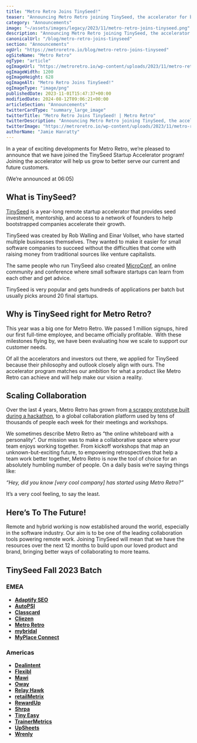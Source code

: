 ```yaml
---
title: "Metro Retro Joins TinySeed!"
teaser: "Announcing Metro Retro joining TinySeed, the accelerator for bootstrapped startups."
category: "Announcements"
image: "~/assets/images/legacy/2023/11/metro-retro-joins-tinyseed.png"
description: "Announcing Metro Retro joining TinySeed, the accelerator for bootstrapped startups."
canonicalUrl: "/blog/metro-retro-joins-tinyseed"
section: "Announcements"
ogUrl: "https://metroretro.io/blog/metro-retro-joins-tinyseed"
ogSiteName: "Metro Retro"
ogType: "article"
ogImageUrl: "https://metroretro.io/wp-content/uploads/2023/11/metro-retro-joins-tinyseed.png"
ogImageWidth: 1200
ogImageHeight: 628
ogImageAlt: "Metro Retro Joins TinySeed!"
ogImageType: "image/png"
publishedDate: 2023-11-01T15:47:37+00:00
modifiedDate: 2024-08-12T09:06:21+00:00
articleSection: "Announcements"
twitterCardType: "summary_large_image"
twitterTitle: "Metro Retro Joins TinySeed! | Metro Retro"
twitterDescription: "Announcing Metro Retro joining TinySeed, the accelerator for bootstrapped startups."
twitterImage: "https://metroretro.io/wp-content/uploads/2023/11/metro-retro-joins-tinyseed.png"
authorName: "Jamie Hanratty"
---
```


In a year of exciting developments for Metro Retro, we’re pleased to announce that we have joined the TinySeed Startup Accelerator program! Joining the accelerator will help us grow to better serve our current and future customers.

(We’re announced at 06:05)

## What is TinySeed?

[TinySeed](https://tinyseed.com/) is a year-long remote startup accelerator that provides seed investment, mentorship, and access to a network of founders to help bootstrapped companies accelerate their growth.

TinySeed was created by Rob Walling and Einar Vollset, who have started multiple businesses themselves. They wanted to make it easier for small software companies to succeed without the difficulties that come with raising money from traditional sources like venture capitalists.

The same people who run TinySeed also created [MicroConf](https://microconf.com/), an online community and conference where small software startups can learn from each other and get advice.

TinySeed is very popular and gets hundreds of applications per batch but usually picks around 20 final startups.

## Why is TinySeed right for Metro Retro?

This year was a big one for Metro Retro. We passed 1 million signups, hired our first full-time employee, and became officially profitable.  With these milestones flying by, we have been evaluating how we scale to support our customer needs. 

Of all the accelerators and investors out there, we applied for TinySeed because their philosophy and outlook closely align with ours. The accelerator program matches our ambition for what a product like Metro Retro can achieve and will help make our vision a reality.

## Scaling Collaboration

Over the last 4 years, Metro Retro has grown from [a scrappy prototype built during a hackathon](/blog/the-metro-retro-story), to a global collaboration platform used by tens of thousands of people each week for their meetings and workshops.

We sometimes describe Metro Retro as “the online whiteboard with a personality”. Our mission was to make a collaborative space where your team enjoys working together. From kickoff workshops that map an unknown-but-exciting future, to empowering retrospectives that help a team work better together, Metro Retro is now the tool of choice for an absolutely humbling number of people. On a daily basis we’re saying things like:

_“Hey, did you know \[very cool company\] has started using Metro Retro?”_

It’s a very cool feeling, to say the least.

## Here’s To The Future!

Remote and hybrid working is now established around the world, especially in the software industry. Our aim is to be one of the leading collaboration tools powering remote work. Joining TinySeed will mean that we have the resources over the next 12 months to build upon our loved product and brand, bringing better ways of collaborating to more teams.

## TinySeed Fall 2023 Batch

### EMEA

- [**Adaptify SEO**](https://adaptify.ai/)
- [**AutoPSI**](https://autopsi.co.uk/)
- [**Classcard**](https://www.classcardapp.com/)
- [**Cliezen**](https://www.cliezen.com/)
- [**Metro Retro**](/)
- [**mybridal**](https://mybridalsoftware.com/)
- [**MyPlace Connect**](https://myplaceconnect.com/)

### Americas

- [**Dealintent**](https://www.dealintent.com/)
- [**Flexibl**](https://www.goflexibl.com/)
- [**Mawi**](https://mawi.io/)
- [**Oway**](https://www.oway.io/)
- [**Relay Hawk**](https://www.relayhawk.com/)
- [**retailMetrix**](https://retailmetrix.io/)
- [**RewardUp**](https://rewardup.com/)
- [**Shrpa**](https://shrpa.com/)
- [**Tiny Easy**](https://www.tinyeasy.co.nz/)
- [**TrainerMetrics**](https://trainermetrics.com/)
- [**UpSheets**](https://upsheets.com/)
- [**Wrenly**](https://wrenly.ai/)
